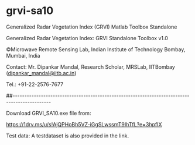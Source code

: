 # grvi-sa10
Generalized Radar Vegetation Index (GRVI) Matlab Toolbox Standalone

Generalized Radar Vegetation Index: GRVI Standalone Toolbox v1.0

©Microwave Remote Sensing Lab, Indian Institute of Technology Bombay, Mumbai, India

Contact: Mr. Dipankar Mandal, Research Scholar, MRSLab, IITBombay (dipankar_mandal@iitb.ac.in)

Tel.: +91-22-2576-7677

##----------------------------------------------------------------------------------------------

Download GRVI_SA10.exe file from:

https://1drv.ms/u/s!AjQPHoBh5VZ-iGgSLwssmT9IhTfL?e=3hpfIX

Test data: A testdataset is also provided in the link.
